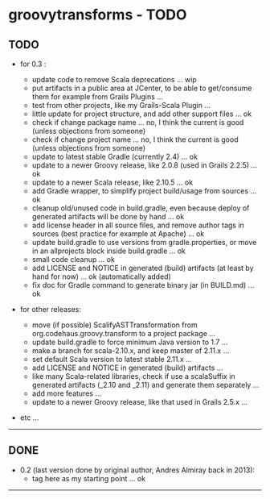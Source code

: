 groovytransforms - TODO
=======================

TODO
----

- for 0.3 :
	- update code to remove Scala deprecations ... wip
	- put artifacts in a public area at JCenter, to be able to get/consume them for example from Grails Plugins ...
	- test from other projects, like my Grails-Scala Plugin ...
	- little update for project structure, and add other support files ... ok
	- check if change package name ... no, I think the current is good (unless objections from someone)
	- check if change project name ... no, I think the current is good (unless objections from someone)
	- update to latest stable Gradle (currently 2.4) ... ok
	- update to a newer Groovy release, like 2.0.8 (used in Grails 2.2.5) ... ok
	- update to a newer Scala release, like 2.10.5 ... ok
	- add Gradle wrapper, to simplify project build/usage from sources ... ok
	- cleanup old/unused code in build.gradle, even because deploy of generated artifacts will be done by hand ... ok
	- add license header in all source files, and remove author tags in sources (best practice for example at Apache) ... ok
	- update build.gradle to use versions from gradle.properties, or move in an allprojects block inside build.gradle ... ok
	- small code cleanup ... ok
	- add LICENSE and NOTICE in generated (build) artifacts (at least by hand for now) ... ok (automatically added)
	- fix doc for Gradle command to generate binary jar (in BUILD.md) ... ok


- for other releases:
	- move (if possible) ScalifyASTTransformation from org.codehaus.groovy.transform to a project package ...
	- update build.gradle to force minimum Java version to 1.7 ...
	- make a branch for scala-2.10.x, and keep master of 2.11.x ...
	- set default Scala version to latest stable 2.11.x ...
	- add LICENSE and NOTICE in generated (build) artifacts ...
	- like many Scala-related libraries, check if use a scalaSuffix in generated artifacts (_2.10 and _2.11) and generate them separately ...
	- add more features ...
	- update to a newer Groovy release, like that used in Grails 2.5.x ...


- etc ...

---------------


DONE
----

- 0.2 (last version done by original author, Andres Almiray back in 2013):
	- tag here as my starting point ... ok


---------------
